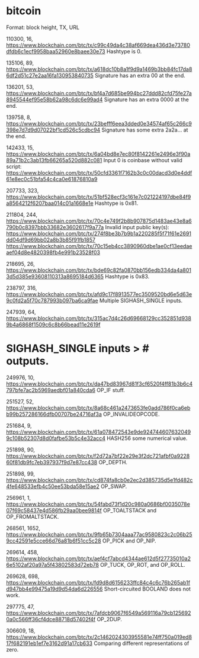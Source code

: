 # bitcoin

Format: block height, TX, URL

110300, 16, https://www.blockchain.com/btc/tx/c99c49da4c38af669dea436d3e73780dfdb6c1ecf9958baa52960e8baee30e73
  Hashtype is 0.

135106, 89, https://www.blockchain.com/btc/tx/a618dc10b8a1f9d9a1469b3bb84fc17da86df2d51c27e2aa16fa130953840735
  Signature has an extra 00 at the end.

136201, 53, https://www.blockchain.com/btc/tx/bf4a7d685be994bc27ddd82cfd75fe27a8945544ef95e58b62a98c6dc6e99ad4
  Signature has an extra 0000 at the end.

139758,  8, https://www.blockchain.com/btc/tx/23befff6eea3dded0e34574af65c266c9398e7d7d9d07022bf1cd526c5cdbc94
  Signature has some extra 2a2a... at the end.

142433, 15, https://www.blockchain.com/btc/tx/6a04bd8e7ec80f8142261e2496e3f90a89a71b2c3ab13fb66265a520d882c081
  Input 0 is coinbase without valid script:
  https://www.blockchain.com/btc/tx/50cfd3361f7162b3c0c00dacd3d0e4ddf61e8ec0c51bfa54c4ca0e61876810a9

207733, 323, https://www.blockchain.com/btc/tx/51bf528ecf3c161e7c021224197dbe84f9a8564212f6207baa014c01a1668e1e
  Hashtype is 0x81.

211804, 244, https://www.blockchain.com/btc/tx/70c4e749f2b8b907875d1483ae43e8a6790b0c8397bbb33682e3602617f9a77a
  Invalid input public key(s):
  https://www.blockchain.com/btc/tx/274f8be3b7b9b1a220285f5f71f61e2691dd04df9d69bb02a8b3b85f91fb1857
  https://www.blockchain.com/btc/tx/70c15eb4cc3890960dbe1ae0cf13eedaeaef04d8e4820398fb4e991b23528f03

218695,  26, https://www.blockchain.com/btc/tx/bde69c82fa0870bb156edb334da4a8013d5d385e93608110313a8695184d6365
  Hashtype is 0x83.

238797, 316, https://www.blockchain.com/btc/tx/afd9c17f8913577ec3509520bd6e5d63e9c0fd2a5f70c787993b097ba6ca9fae
  Multiple SIGHASH_SINGLE inputs.

247939,  64, https://www.blockchain.com/btc/tx/315ac7d4c26d69668129cc352851d9389b4a6868f1509c6c8b66bead11e2619f
  # SIGHASH_SINGLE inputs > # outputs.

249976,  10, https://www.blockchain.com/btc/tx/da47bd83967d81f3cf6520f4ff81b3b6c4797bfe7ac2b5969aedbf01a840cda6
  OP_IF stuff.

251527,  52, https://www.blockchain.com/btc/tx/8a68c461a2473653fe0add786f0ca6ebb99b257286166dfb00707be24716af3a
  OP_INVALIDEOPCODE.

251684,   9, https://www.blockchain.com/btc/tx/61a078472543e9de9247446076320499c108b52307d8d0fafbe53b5c4e32acc4
  HASH256 some numerical value.

251898,  90, https://www.blockchain.com/btc/tx/f2d72a7bf22e29e3f2dc721afbf0a922860f81db9fc7eb397937f9d7e87cc438
  OP_DEPTH.

251898,  99, https://www.blockchain.com/btc/tx/cd874fa8cb0e2ec2d385735d5e1fd482c4fe648533efb4c50ee53bda58e15ae2
  OP_SWAP.

256961,   1, https://www.blockchain.com/btc/tx/54fabd73f1d20c980a0686bf0035078e07f69c58437e4d586fb29aa0bee9814f
  OP_TOALTSTACK and OP_FROMALTSTACK.

268561, 1652, https://www.blockchain.com/btc/tx/9fb65b7304aaa77ac9580823c2c06b259cc42591e5cce66d76a81b6f51cc5c28
  OP_PICK and OP_NIP.

269614, 458, https://www.blockchain.com/btc/tx/aef4cf7abcd4344ae612d5f27735010a26e5102af20a97a5f43802583d72eb78
  OP_TUCK, OP_ROT, and OP_ROLL.

269628, 698, https://www.blockchain.com/btc/tx/fd9d8d6156233ffc84c4c6c76b265ab1fd947bb4e99475a19d9d54da6d226556
  Short-circuited BOOLAND does not work.

297775,  47, https://www.blockchain.com/btc/tx/7afdcb9067f6549a569116a79cb1256920a0c566ff36cf4dce88718d57402f4f
  OP_2DUP.

306609,  18, https://www.blockchain.com/btc/tx/2c1462024303955581e74ff750a019ed817f682191eb1ef7e3162d91a17cb633
  Comparing different representations of zero.

